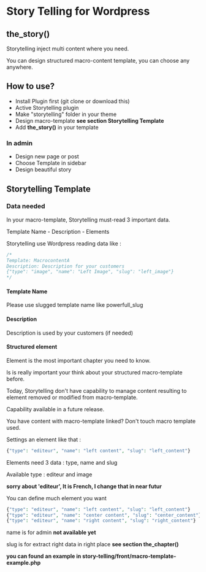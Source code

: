 Story Telling for Wordpress
==========

## the_story()
Storytelling inject multi content where you need.

You can design structured macro-content template, you can choose any anywhere.

## How to use?
- Install Plugin first (git clone or download this)
- Active Storytelling plugin
- Make "storytelling" folder in your theme
- Design macro-template **see section Storytelling Template**
- Add **the_story()** in your template

### In admin
- Design new page or post
- Choose Template in sidebar
- Design beautiful story

## Storytelling Template

### Data needed

In your macro-template, Storytelling must-read 3 important data.

Template Name - Description - Elements

Storytelling use Wordpress reading data like :

```php
/*
Template: MacrocontentA
Description: Description for your customers
{"type": "image", "name": "Left Image", "slug": "left_image"}
*/
```

#### Template Name

Please use slugged template name like powerfull_slug

#### Description

Description is used by your customers (if needed)

#### Structured element

Element is the most important chapter you need to know.

Is is really important your think about your structured macro-template before.

Today, Storytelling don't have capability to manage content resulting to element removed or modified from macro-template.

Capability available in a future release.

You have content with macro-template linked? Don't touch macro template used.

Settings an element like that :

```php
{"type": "editeur", "name": "left content", "slug": "left_content"}
```

Elements need 3 data : type, name and slug

Available type : editeur and image

**sorry about 'editeur', It is French, I change that in near futur**

You can define much element you want

```php
{"type": "editeur", "name": "left content", "slug": "left_content"}
{"type": "editeur", "name": "center content", "slug": "center_content"}
{"type": "editeur", "name": "right content", "slug": "right_content"}
```

name is for admin **not available yet**

slug is for extract right data in right place **see section the_chapter()**

**you can found an example in story-telling/front/macro-template-example.php**